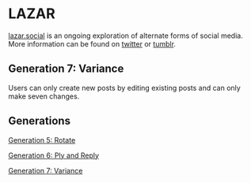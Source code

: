 # LAZAR

[lazar.social](https://lazar.social/) is an ongoing exploration of alternate forms of social media. More information can be found on [twitter](https://twitter.com/lazardotsocial) or [tumblr](https://lazardotsocial.tumblr.com).

## Generation 7: Variance
Users can only create new posts by editing existing posts and can only make seven changes.

## Generations
[Generation 5: Rotate](https://github.com/akirchner333/lazar/tree/gen-5-rotate)

[Generation 6: Ply and Reply](https://github.com/akirchner333/lazar/tree/gen-6-ply)

[Generation 7: Variance](https://github.com/akirchner333/lazar/tree/gen-7-variance)
